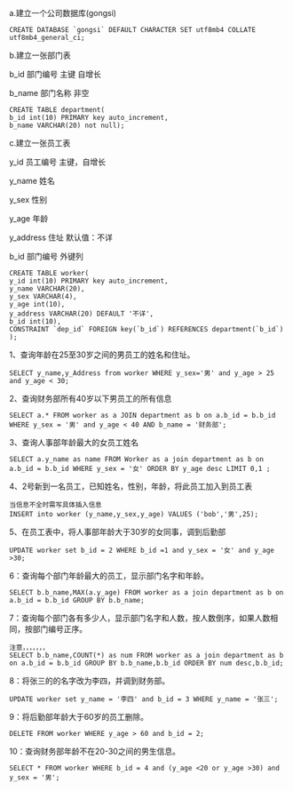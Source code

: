 
a.建立一个公司数据库(gongsi)  

```
CREATE DATABASE `gongsi` DEFAULT CHARACTER SET utf8mb4 COLLATE utf8mb4_general_ci;
```
 b.建立一张部门表

b_id 部门编号 主键 自增长

b_name 部门名称  非空   
 
 ```
 CREATE TABLE department(
 b_id int(10) PRIMARY key auto_increment,
 b_name VARCHAR(20) not null);
 ```
 c.建立一张员工表

y_id 员工编号  主键，自增长

y_name 姓名

 y_sex 性别
 
 y_age 年龄
 
 y_address 住址  默认值：不详
 
 b_id 部门编号   外键列
 
 ```
 CREATE TABLE worker(
 y_id int(10) PRIMARY key auto_increment,
 y_name VARCHAR(20),
 y_sex VARCHAR(4),
 y_age int(10),
 y_address VARCHAR(20) DEFAULT '不详',
 b_id int(10),
 CONSTRAINT `dep_id` FOREIGN key(`b_id`) REFERENCES department(`b_id`)
 );
 ```
 
1、查询年龄在25至30岁之间的男员工的姓名和住址。 
 
 ```
 SELECT y_name,y_Address from worker WHERE y_sex='男' and y_age > 25 and y_age < 30;
 ```

2、查询财务部所有40岁以下男员工的所有信息 
 
 ```
 SELECT a.* FROM worker as a JOIN department as b on a.b_id = b.b_id WHERE y_sex = '男' and y_age < 40 AND b_name = '财务部'; 
 ```
3、查询人事部年龄最大的女员工姓名 
 
 ```
 SELECT a.y_name as name FROM Worker as a join department as b on a.b_id = b.b_id WHERE y_sex = '女' ORDER BY y_age desc LIMIT 0,1 ;
 ```
4、2号新到一名员工，已知姓名，性别，年龄，将此员工加入到员工表  
 
 ```
 当信息不全时需写具体插入信息
 INSERT into worker (y_name,y_sex,y_age) VALUES ('bob','男',25);
 ```

5、在员工表中，将人事部年龄大于30岁的女同事，调到后勤部
 
 ```
 UPDATE worker set b_id = 2 WHERE b_id =1 and y_sex = '女' and y_age >30;
 ```
6：查询每个部门年龄最大的员工，显示部门名字和年龄。
 
 ```
 SELECT b.b_name,MAX(a.y_age) FROM worker as a join department as b on a.b_id = b.b_id GROUP BY b.b_name;
 ```
7：查询每个部门各有多少人，显示部门名字和人数，按人数倒序，如果人数相同，按部门编号正序。
 
 ```
 注意，，，，，，，
 SELECT b.b_name,COUNT(*) as num FROM worker as a join department as b on a.b_id = b.b_id GROUP BY b.b_name,b.b_id ORDER BY num desc,b.b_id;
 ```
8：将张三的的名字改为李四，并调到财务部。
 
 ```
 UPDATE worker set y_name = '李四' and b_id = 3 WHERE y_name = '张三';
 ```
9：将后勤部年龄大于60岁的员工删除。
 
 ```
 DELETE FROM worker WHERE y_age > 60 and b_id = 2;
 ```
10：查询财务部年龄不在20-30之间的男生信息。
 
 ```
 SELECT * FROM worker WHERE b_id = 4 and (y_age <20 or y_age >30) and y_sex = '男';
 ```